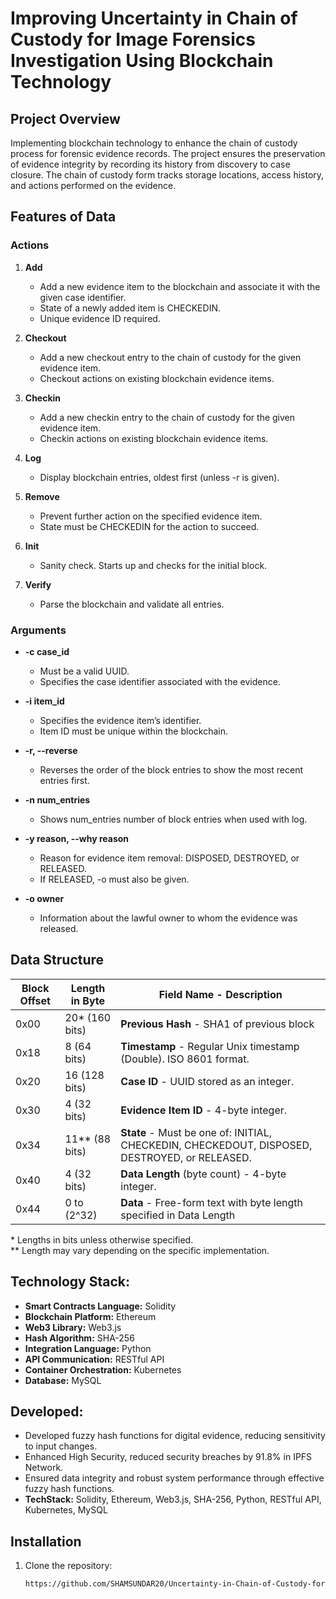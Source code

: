 # Improving Uncertainty in Chain of Custody for Image Forensics Investigation Using Blockchain Technology

## Project Overview

Implementing blockchain technology to enhance the chain of custody process for forensic evidence records. The project ensures the preservation of evidence integrity by recording its history from discovery to case closure. The chain of custody form tracks storage locations, access history, and actions performed on the evidence.

## Features of Data

### Actions

1. **Add**
   - Add a new evidence item to the blockchain and associate it with the given case identifier.
   - State of a newly added item is CHECKEDIN.
   - Unique evidence ID required.

2. **Checkout**
   - Add a new checkout entry to the chain of custody for the given evidence item.
   - Checkout actions on existing blockchain evidence items.

3. **Checkin**
   - Add a new checkin entry to the chain of custody for the given evidence item.
   - Checkin actions on existing blockchain evidence items.

4. **Log**
   - Display blockchain entries, oldest first (unless -r is given).

5. **Remove**
   - Prevent further action on the specified evidence item.
   - State must be CHECKEDIN for the action to succeed.

6. **Init**
   - Sanity check. Starts up and checks for the initial block.

7. **Verify**
   - Parse the blockchain and validate all entries.

### Arguments

- **-c case_id**
   - Must be a valid UUID.
   - Specifies the case identifier associated with the evidence.

- **-i item_id**
   - Specifies the evidence item’s identifier.
   - Item ID must be unique within the blockchain.

- **-r, --reverse**
   - Reverses the order of the block entries to show the most recent entries first.

- **-n num_entries**
   - Shows num_entries number of block entries when used with log.

- **-y reason, --why reason**
   - Reason for evidence item removal: DISPOSED, DESTROYED, or RELEASED.
   - If RELEASED, -o must also be given.

- **-o owner**
   - Information about the lawful owner to whom the evidence was released.

## Data Structure

| Block Offset | Length in Byte | Field Name - Description                                            |
| ------------ | --------------- | ------------------------------------------------------------------- |
| 0x00         | 20\* (160 bits) | **Previous Hash** - SHA1 of previous block                          |
| 0x18         | 8 (64 bits)     | **Timestamp** - Regular Unix timestamp (Double). ISO 8601 format.   |
| 0x20         | 16 (128 bits)   | **Case ID** - UUID stored as an integer.                             |
| 0x30         | 4 (32 bits)     | **Evidence Item ID** - 4-byte integer.                               |
| 0x34         | 11\*\* (88 bits)| **State** - Must be one of: INITIAL, CHECKEDIN, CHECKEDOUT, DISPOSED, DESTROYED, or RELEASED. |
| 0x40         | 4 (32 bits)     | **Data Length** (byte count) - 4-byte integer.                      |
| 0x44         | 0 to (2^32)     | **Data** - Free-form text with byte length specified in Data Length |

\* Lengths in bits unless otherwise specified.  
\*\* Length may vary depending on the specific implementation.

## Technology Stack:
 - **Smart Contracts Language:** Solidity
 - **Blockchain Platform:** Ethereum
 - **Web3 Library:** Web3.js
 - **Hash Algorithm:** SHA-256
 - **Integration Language:** Python
 - **API Communication:** RESTful API
 - **Container Orchestration:** Kubernetes
 - **Database:** MySQL


## Developed:

- Developed fuzzy hash functions for digital evidence, reducing sensitivity to input changes.
- Enhanced High Security, reduced security breaches by 91.8% in IPFS Network.
- Ensured data integrity and robust system performance through effective fuzzy hash functions.
- **TechStack:** Solidity, Ethereum, Web3.js, SHA-256, Python, RESTful API, Kubernetes, MySQL

## Installation

1. Clone the repository:

   ```bash
   https://github.com/SHAMSUNDAR20/Uncertainty-in-Chain-of-Custody-for-Image-Forensics-Investigation-Using-Blockchain-Technology.git
   
